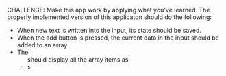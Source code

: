 CHALLENGE: Make this app work by applying what you've learned. The properly implemented version of this applicaton should do the following:
* When new text is written into the input, its state should be saved.
* When the add button is pressed, the current data in the input should be added to an array.
* The <ul> should display all the array items as <li>s
